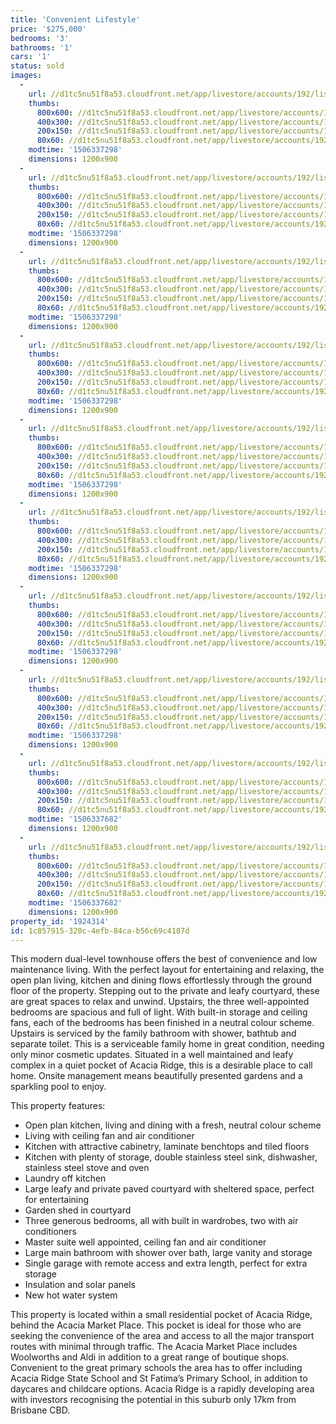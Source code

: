 ```yaml
---
title: 'Convenient Lifestyle'
price: '$275,000'
bedrooms: '3'
bathrooms: '1'
cars: '1'
status: sold
images:
  -
    url: //d1tc5nu51f8a53.cloudfront.net/app/livestore/accounts/192/listings/1264430/images/Oswin-20-80-Front-Da_6344666927_20170925090210.jpg
    thumbs:
      800x600: //d1tc5nu51f8a53.cloudfront.net/app/livestore/accounts/192/listings/1264430/images/Oswin-20-80-Front-Da_6344666927_20170925090210_800x600.jpg
      400x300: //d1tc5nu51f8a53.cloudfront.net/app/livestore/accounts/192/listings/1264430/images/Oswin-20-80-Front-Da_6344666927_20170925090210_400x300.jpg
      200x150: //d1tc5nu51f8a53.cloudfront.net/app/livestore/accounts/192/listings/1264430/images/Oswin-20-80-Front-Da_6344666927_20170925090210_200x150.jpg
      80x60: //d1tc5nu51f8a53.cloudfront.net/app/livestore/accounts/192/listings/1264430/images/Oswin-20-80-Front-Da_6344666927_20170925090210_80x60.jpg
    modtime: '1506337298'
    dimensions: 1200x900
  -
    url: //d1tc5nu51f8a53.cloudfront.net/app/livestore/accounts/192/listings/1264430/images/Oswin-20-80-Porch-Da_2696593149_20170925090221.jpg
    thumbs:
      800x600: //d1tc5nu51f8a53.cloudfront.net/app/livestore/accounts/192/listings/1264430/images/Oswin-20-80-Porch-Da_2696593149_20170925090221_800x600.jpg
      400x300: //d1tc5nu51f8a53.cloudfront.net/app/livestore/accounts/192/listings/1264430/images/Oswin-20-80-Porch-Da_2696593149_20170925090221_400x300.jpg
      200x150: //d1tc5nu51f8a53.cloudfront.net/app/livestore/accounts/192/listings/1264430/images/Oswin-20-80-Porch-Da_2696593149_20170925090221_200x150.jpg
      80x60: //d1tc5nu51f8a53.cloudfront.net/app/livestore/accounts/192/listings/1264430/images/Oswin-20-80-Porch-Da_2696593149_20170925090221_80x60.jpg
    modtime: '1506337298'
    dimensions: 1200x900
  -
    url: //d1tc5nu51f8a53.cloudfront.net/app/livestore/accounts/192/listings/1264430/images/Oswin-20-80-Kitchen-_3972226453_20170925090211.jpg
    thumbs:
      800x600: //d1tc5nu51f8a53.cloudfront.net/app/livestore/accounts/192/listings/1264430/images/Oswin-20-80-Kitchen-_3972226453_20170925090211_800x600.jpg
      400x300: //d1tc5nu51f8a53.cloudfront.net/app/livestore/accounts/192/listings/1264430/images/Oswin-20-80-Kitchen-_3972226453_20170925090211_400x300.jpg
      200x150: //d1tc5nu51f8a53.cloudfront.net/app/livestore/accounts/192/listings/1264430/images/Oswin-20-80-Kitchen-_3972226453_20170925090211_200x150.jpg
      80x60: //d1tc5nu51f8a53.cloudfront.net/app/livestore/accounts/192/listings/1264430/images/Oswin-20-80-Kitchen-_3972226453_20170925090211_80x60.jpg
    modtime: '1506337298'
    dimensions: 1200x900
  -
    url: //d1tc5nu51f8a53.cloudfront.net/app/livestore/accounts/192/listings/1264430/images/Oswin-20-80-Living-D_9049208439_20170925090213.jpg
    thumbs:
      800x600: //d1tc5nu51f8a53.cloudfront.net/app/livestore/accounts/192/listings/1264430/images/Oswin-20-80-Living-D_9049208439_20170925090213_800x600.jpg
      400x300: //d1tc5nu51f8a53.cloudfront.net/app/livestore/accounts/192/listings/1264430/images/Oswin-20-80-Living-D_9049208439_20170925090213_400x300.jpg
      200x150: //d1tc5nu51f8a53.cloudfront.net/app/livestore/accounts/192/listings/1264430/images/Oswin-20-80-Living-D_9049208439_20170925090213_200x150.jpg
      80x60: //d1tc5nu51f8a53.cloudfront.net/app/livestore/accounts/192/listings/1264430/images/Oswin-20-80-Living-D_9049208439_20170925090213_80x60.jpg
    modtime: '1506337298'
    dimensions: 1200x900
  -
    url: //d1tc5nu51f8a53.cloudfront.net/app/livestore/accounts/192/listings/1264430/images/Oswin-20-80-Patio-Da_7182862914_20170925090214.jpg
    thumbs:
      800x600: //d1tc5nu51f8a53.cloudfront.net/app/livestore/accounts/192/listings/1264430/images/Oswin-20-80-Patio-Da_7182862914_20170925090214_800x600.jpg
      400x300: //d1tc5nu51f8a53.cloudfront.net/app/livestore/accounts/192/listings/1264430/images/Oswin-20-80-Patio-Da_7182862914_20170925090214_400x300.jpg
      200x150: //d1tc5nu51f8a53.cloudfront.net/app/livestore/accounts/192/listings/1264430/images/Oswin-20-80-Patio-Da_7182862914_20170925090214_200x150.jpg
      80x60: //d1tc5nu51f8a53.cloudfront.net/app/livestore/accounts/192/listings/1264430/images/Oswin-20-80-Patio-Da_7182862914_20170925090214_80x60.jpg
    modtime: '1506337298'
    dimensions: 1200x900
  -
    url: //d1tc5nu51f8a53.cloudfront.net/app/livestore/accounts/192/listings/1264430/images/Oswin-20-80-Bed1-Day_796400859_20170925090207.jpg
    thumbs:
      800x600: //d1tc5nu51f8a53.cloudfront.net/app/livestore/accounts/192/listings/1264430/images/Oswin-20-80-Bed1-Day_796400859_20170925090207_800x600.jpg
      400x300: //d1tc5nu51f8a53.cloudfront.net/app/livestore/accounts/192/listings/1264430/images/Oswin-20-80-Bed1-Day_796400859_20170925090207_400x300.jpg
      200x150: //d1tc5nu51f8a53.cloudfront.net/app/livestore/accounts/192/listings/1264430/images/Oswin-20-80-Bed1-Day_796400859_20170925090207_200x150.jpg
      80x60: //d1tc5nu51f8a53.cloudfront.net/app/livestore/accounts/192/listings/1264430/images/Oswin-20-80-Bed1-Day_796400859_20170925090207_80x60.jpg
    modtime: '1506337298'
    dimensions: 1200x900
  -
    url: //d1tc5nu51f8a53.cloudfront.net/app/livestore/accounts/192/listings/1264430/images/Oswin-20-80-Bed2-Day_629858583_20170925090207.jpg
    thumbs:
      800x600: //d1tc5nu51f8a53.cloudfront.net/app/livestore/accounts/192/listings/1264430/images/Oswin-20-80-Bed2-Day_629858583_20170925090207_800x600.jpg
      400x300: //d1tc5nu51f8a53.cloudfront.net/app/livestore/accounts/192/listings/1264430/images/Oswin-20-80-Bed2-Day_629858583_20170925090207_400x300.jpg
      200x150: //d1tc5nu51f8a53.cloudfront.net/app/livestore/accounts/192/listings/1264430/images/Oswin-20-80-Bed2-Day_629858583_20170925090207_200x150.jpg
      80x60: //d1tc5nu51f8a53.cloudfront.net/app/livestore/accounts/192/listings/1264430/images/Oswin-20-80-Bed2-Day_629858583_20170925090207_80x60.jpg
    modtime: '1506337298'
    dimensions: 1200x900
  -
    url: //d1tc5nu51f8a53.cloudfront.net/app/livestore/accounts/192/listings/1264430/images/Oswin-20-80-Bed3-Day_5744536593_20170925090209.jpg
    thumbs:
      800x600: //d1tc5nu51f8a53.cloudfront.net/app/livestore/accounts/192/listings/1264430/images/Oswin-20-80-Bed3-Day_5744536593_20170925090209_800x600.jpg
      400x300: //d1tc5nu51f8a53.cloudfront.net/app/livestore/accounts/192/listings/1264430/images/Oswin-20-80-Bed3-Day_5744536593_20170925090209_400x300.jpg
      200x150: //d1tc5nu51f8a53.cloudfront.net/app/livestore/accounts/192/listings/1264430/images/Oswin-20-80-Bed3-Day_5744536593_20170925090209_200x150.jpg
      80x60: //d1tc5nu51f8a53.cloudfront.net/app/livestore/accounts/192/listings/1264430/images/Oswin-20-80-Bed3-Day_5744536593_20170925090209_80x60.jpg
    modtime: '1506337298'
    dimensions: 1200x900
  -
    url: //d1tc5nu51f8a53.cloudfront.net/app/livestore/accounts/192/listings/1264430/images/Oswin-20-80-Bathroom_9704681158_20170925090848.jpg
    thumbs:
      800x600: //d1tc5nu51f8a53.cloudfront.net/app/livestore/accounts/192/listings/1264430/images/Oswin-20-80-Bathroom_9704681158_20170925090848_800x600.jpg
      400x300: //d1tc5nu51f8a53.cloudfront.net/app/livestore/accounts/192/listings/1264430/images/Oswin-20-80-Bathroom_9704681158_20170925090848_400x300.jpg
      200x150: //d1tc5nu51f8a53.cloudfront.net/app/livestore/accounts/192/listings/1264430/images/Oswin-20-80-Bathroom_9704681158_20170925090848_200x150.jpg
      80x60: //d1tc5nu51f8a53.cloudfront.net/app/livestore/accounts/192/listings/1264430/images/Oswin-20-80-Bathroom_9704681158_20170925090848_80x60.jpg
    modtime: '1506337682'
    dimensions: 1200x900
  -
    url: //d1tc5nu51f8a53.cloudfront.net/app/livestore/accounts/192/listings/1264430/images/Oswin-20-80-Pool-Day_5846297723_20170925090216.jpg
    thumbs:
      800x600: //d1tc5nu51f8a53.cloudfront.net/app/livestore/accounts/192/listings/1264430/images/Oswin-20-80-Pool-Day_5846297723_20170925090216_800x600.jpg
      400x300: //d1tc5nu51f8a53.cloudfront.net/app/livestore/accounts/192/listings/1264430/images/Oswin-20-80-Pool-Day_5846297723_20170925090216_400x300.jpg
      200x150: //d1tc5nu51f8a53.cloudfront.net/app/livestore/accounts/192/listings/1264430/images/Oswin-20-80-Pool-Day_5846297723_20170925090216_200x150.jpg
      80x60: //d1tc5nu51f8a53.cloudfront.net/app/livestore/accounts/192/listings/1264430/images/Oswin-20-80-Pool-Day_5846297723_20170925090216_80x60.jpg
    modtime: '1506337682'
    dimensions: 1200x900
property_id: '1924314'
id: 1c857915-320c-4efb-84ca-b56c69c4187d
---
```

This modern dual-level townhouse offers the best of convenience and low maintenance living. With the perfect layout for entertaining and relaxing, the open plan living, kitchen and dining flows effortlessly through the ground floor of the property. Stepping out to the private and leafy courtyard, these are great spaces to relax and unwind. Upstairs, the three well-appointed bedrooms are spacious and full of light. With built-in storage and ceiling fans, each of the bedrooms has been finished in a neutral colour scheme. Upstairs is serviced by the family bathroom with shower, bathtub and separate toilet. This is a serviceable family home in great condition, needing only minor cosmetic updates. Situated in a well maintained and leafy complex in a quiet pocket of Acacia Ridge, this is a desirable place to call home. Onsite management means beautifully presented gardens and a sparkling pool to enjoy. 

This property features:
*  Open plan kitchen, living and dining with a fresh, neutral colour scheme
*  Living with ceiling fan and air conditioner 
*  Kitchen with attractive cabinetry, laminate benchtops and tiled floors
*  Kitchen with plenty of storage, double stainless steel sink, dishwasher, stainless steel stove and oven
*  Laundry off kitchen 
*  Large leafy and private paved courtyard with sheltered space, perfect for entertaining 
*  Garden shed in courtyard
*  Three generous bedrooms, all with built in wardrobes, two with air conditioners
*  Master suite well appointed, ceiling fan and air conditioner
*  Large main bathroom with shower over bath, large vanity and storage
*  Single garage with remote access and extra length, perfect for extra storage
*  Insulation and solar panels
*  New hot water system

This property is located within a small residential pocket of Acacia Ridge, behind the Acacia Market Place. This pocket is ideal for those who are seeking the convenience of the area and access to all the major transport routes with minimal through traffic. The Acacia Market Place includes Woolworths and Aldi in addition to a great range of boutique shops. Convenient to the great primary schools the area has to offer including Acacia Ridge State School and St Fatima’s Primary School, in addition to daycares and childcare options. Acacia Ridge is a rapidly developing area with investors recognising the potential in this suburb only 17km from Brisbane CBD.
